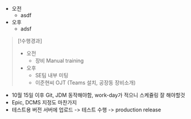 - 오전
	- asdf
- 오후
	- adsf

>[!수행경과]
>- 오전
>	- 장비 Manual training
>- 오후
>	- SE팀 내부 미팅
>	- 이준현씨 OJT (Teams 설치, 공장동 장비소개)

- 10월 15일 이후 Git, JDM 동작해야함, work-day가 적으니 스케쥴링 잘 해야할것
- Epic, DCMS 지정도 마찬가지
- 테스트용 버전 서버에 업로드 -> 테스트 수행 -> production release

